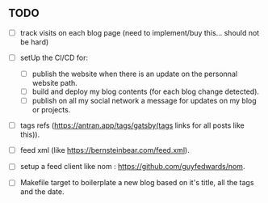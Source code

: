 ## TODO

- [ ] track visits on each blog page (need to implement/buy this... should not be hard)
- [ ] setUp the CI/CD for:
    - [ ] publish the website when there is an update on the personnal website path.
    - [ ] build and deploy my blog contents (for each blog change detected).
    - [ ] publish on all my social network a message for updates on my blog or projects.
- [ ] tags refs (https://antran.app/tags/gatsby(tags links for all posts like this)).

- [ ] feed xml (like https://bernsteinbear.com/feed.xml).
- [ ] setup a feed client like nom : https://github.com/guyfedwards/nom.
- [ ] Makefile target to boilerplate a new blog based on it's title, all the tags and the date.

